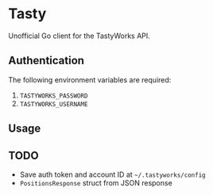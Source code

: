 # Tasty

Unofficial Go client for the TastyWorks API.

## Authentication

The following environment variables are required:

1. `TASTYWORKS_PASSWORD`
2. `TASTYWORKS_USERNAME`

## Usage

## TODO

- Save auth token and account ID at `~/.tastyworks/config`
- `PositionsResponse` struct from JSON response
